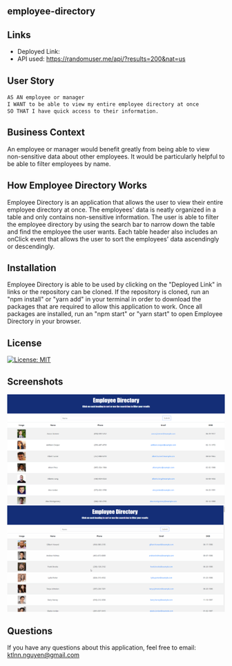 ## employee-directory

## Links
- Deployed Link: 
- API used: https://randomuser.me/api/?results=200&nat=us

## User Story
```
AS AN employee or manager 
I WANT to be able to view my entire employee directory at once 
SO THAT I have quick access to their information.
```

## Business Context

An employee or manager would benefit greatly from being able to view non-sensitive data about other employees. It would be particularly helpful to be able to filter employees by name.

## How Employee Directory Works 
Employee Directory is an application that allows the user to view their entire employee directory at once. The employees' data is neatly organized in a table and only contains non-sensitive information. The user is able to filter the employee directory by using the search bar to narrow down the table and find the employee the user wants. Each table header also includes an onClick event that allows the user to sort the employees' data ascendingly or descendingly.

## Installation
Employee Directory is able to be used by clicking on the "Deployed Link" in links or the repository can be cloned. If the repository is cloned, run an "npm install" or "yarn add" in your terminal in order to download the packages that are required to allow this application to work. Once all packages are installed, run an "npm start" or "yarn start" to open Employee Directory in your browser. 

## License
[![License: MIT](https://img.shields.io/badge/License-MIT-yellow.svg)](https://opensource.org/licenses/MIT)
 
## Screenshots
![employee-directory-screenshot](images/employee-directory-screenshot.png)
![employee-directory-demo](images/employee-directory-demo.gif)

## Questions
If you have any questions about this application, feel free to email: ktlnn.nguyen@gmail.com